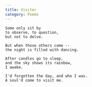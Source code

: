 ```yaml
---
title: Visitor
category: Poems
---
```


    Some only sit by
    to observe, to question,
    but not to delve.

    But when those others come --
    the night is filled with dancing.

    After candles go to sleep,
    and the sky shows its rainbow,
    I awake.

    I'd forgotten the day, and who I was.
    A soul'd come to visit me.


